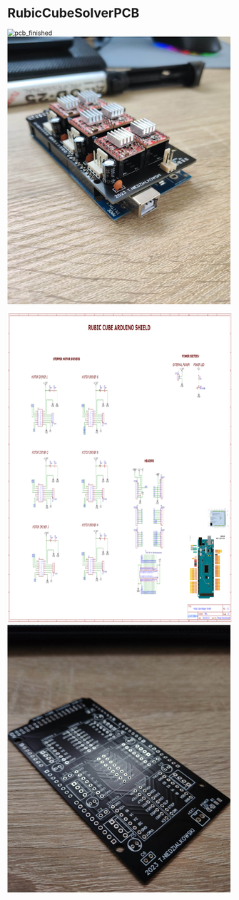 # RubicCubeSolverPCB

![pcb_finished]("https://github.com/moskitoo/RubicCubeSolverPCB/blob/main/pictures/pcv_finished.jpg")
<img src="https://github.com/moskitoo/RubicCubeSolverPCB/blob/main/pictures/pcv_finished.jpg" width="500" height="600">


<img src="https://github.com/moskitoo/RubicCubeSolverPCB/blob/main/pictures/pcb_schematic.png" width="1000" height="700">

<img src="https://github.com/moskitoo/RubicCubeSolverPCB/blob/main/pictures/pcb.jpg" width="500" height="600">
